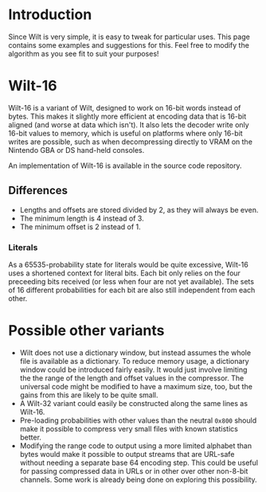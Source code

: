 # Introduction #

Since Wilt is very simple, it is easy to tweak for particular uses. This page contains some examples and suggestions for this. Feel free to modify the algorithm as you see fit to suit your purposes!

# Wilt-16 #

Wilt-16 is a variant of Wilt, designed to work on 16-bit words instead of bytes. This makes it slightly more efficient at encoding data that is 16-bit aligned (and worse at data which isn't). It also lets the decoder write only 16-bit values to memory, which is useful on platforms where only 16-bit writes are possible, such as when decompressing directly to VRAM on the Nintendo GBA or DS hand-held consoles.

An implementation of Wilt-16 is available in the source code repository.

## Differences ##

  * Lengths and offsets are stored divided by 2, as they will always be even.
  * The minimum length is 4 instead of 3.
  * The minimum offset is 2 instead of 1.

### Literals ###

As a 65535-probability state for literals would be quite excessive, Wilt-16 uses a shortened context for literal bits. Each bit only relies on the four preceeding bits received (or less when four are not yet available). The sets of 16 different probabilities for each bit are also still independent from each other.

# Possible other variants #

  * Wilt does not use a dictionary window, but instead assumes the whole file is available as a dictionary. To reduce memory usage, a dictionary window could be introduced fairly easily. It would just involve limiting the the range of the length and offset values in the compressor. The universal code might be modified to have a maximum size, too, but the gains from this are likely to be quite small.
  * A Wilt-32 variant could easily be constructed along the same lines as Wilt-16.
  * Pre-loading probabilities with other values than the neutral `0x800` should make it possible to compress very small files with known statistics better.
  * Modifying the range code to output using a more limited alphabet than bytes would make it possible to output streams that are URL-safe without needing a separate base 64 encoding step. This could be useful for passing compressed data in URLs or in other over other non-8-bit channels. Some work is already being done on exploring this possibility.